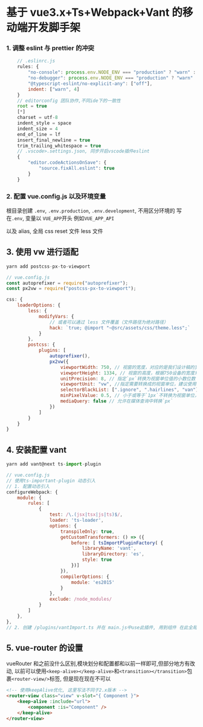 # 基于 vue3.x+Ts+Webpack+Vant 的移动端开发脚手架

### 1. 调整 eslint 与 prettier 的冲突

```JavaScript
    // .eslinrc.js
    rules: {
        "no-console": process.env.NODE_ENV === "production" ? "warn" : "off",
        "no-debugger": process.env.NODE_ENV === "production" ? "warn" : "off",
        "@typescript-eslint/no-explicit-any": ["off"],
        indent: ["warn", 4]
    }
    // editorconfig 团队协作,不同ide下的一致性
    root = true
    [*]
    charset = utf-8
    indent_style = space
    indent_size = 4
    end_of_line = lf
    insert_final_newline = true
    trim_trailing_whitespace = true
    // .vscode>.settings.json, 同步开启vscode插件eslint
    {
        "editor.codeActionsOnSave": {
            "source.fixAll.eslint": true
        }
    }
```

### 2. 配置 vue.config.js 以及环境变量

根目录创建 `.env`, `.env.production`, `.env.development`, 不用区分环境的 写在`.env`, 变量以 `VUE_APP`开头 例如`VUE_APP_API`

以及 alias, 全局 css reset 文件 less 文件

## 3. 使用 vw 进行适配

```javascript
yarn add postcss-px-to-viewport

// vue.config.js
const autoprefixer = require("autoprefixer");
const px2vw = require("postcss-px-to-viewport");

css: {
    loaderOptions: {
        less: {
            modifyVars: {
                // 或者可以通过 less 文件覆盖（文件路径为绝对路径）
                hack: `true; @import "~@src/assets/css/theme.less";`
            }
        },
        postcss: {
            plugins: [
                autoprefixer(),
                px2vw({
                    viewportWidth: 750, // 视窗的宽度，对应的是我们设计稿的宽度，一般是750
                    viewportHeight: 1334, // 视窗的高度，根据750设备的宽度来指定，一般指定1334，也可以不配置
                    unitPrecision: 8, // 指定`px`转换为视窗单位值的小数位数
                    viewportUnit: "vw", //指定需要转换成的视窗单位，建议使用vw
                    selectorBlackList: [".ignore", ".hairlines", "van"], // 指定不转换为视窗单位的类，可以自定义，可以无限添加,建议定义一至两个通用的类名
                    minPixelValue: 0.5, // 小于或等于`1px`不转换为视窗单位，你也可以设置为你想要的值
                    mediaQuery: false // 允许在媒体查询中转换`px`
                })
            ]
        }
    }
}
```

## 4. 安装配置 vant

```javascript
yarn add vant@next ts-import-plugin

// vue.config.js
// 使用ts-important-plugin 动态引入
// 1. 配置动态引入
configureWebpack: {
    module: {
        rules: [
            {
                test: /\.(jsx|tsx|js|ts)$/,
                loader: 'ts-loader',
                options: {
                    transpileOnly: true,
                    getCustomTransformers: () => ({
                        before: [ tsImportPluginFactory( {
                            libraryName: 'vant',
                            libraryDirectory: 'es',
                            style: true
                        })]
                    }),
                    compilerOptions: {
                        module: 'es2015'
                    }
                },
                exclude: /node_modules/
            }
        ]
    },
},
// 2. 创建 /plugins/vantImport.ts 并在 main.js中use此插件, 用到组件 在此全局引入一次即可
```

## 5. vue-router 的设置

vueRouter 和之前没什么区别,模块划分和配置都和以前一样即可,但部分地方有改动, 以前可以使用`<keep-alive></keep-alive>`和`<transition></transition>`包裹`<router-view/>`标签, 但是现在现在不可以

```html
<!-- 使用keepAlive优化, 这里写法不同于2.x版本 -->
<router-view class="view" v-slot="{ Component }">
    <keep-alive :include="url">
        <component :is="Component" />
    </keep-alive>
</router-view>
```
